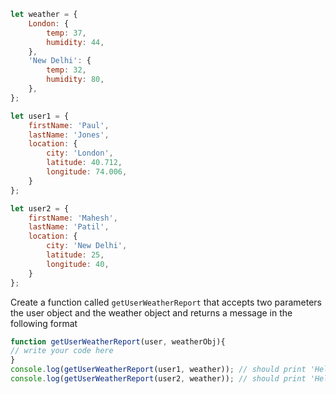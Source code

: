 ```js
let weather = {
    London: {
        temp: 37,
        humidity: 44,
    },
    'New Delhi': {
        temp: 32,
        humidity: 80,
    },
};

let user1 = {
    firstName: 'Paul',
    lastName: 'Jones',
    location: {
        city: 'London',
        latitude: 40.712,
        longitude: 74.006,
    }
};

let user2 = {
    firstName: 'Mahesh',
    lastName: 'Patil',
    location: {
        city: 'New Delhi',
        latitude: 25,
        longitude: 40,
    }
};
```
Create a function called `getUserWeatherReport` that accepts two parameters the user object and the weather object 
and returns a message in the following format

```js
function getUserWeatherReport(user, weatherObj){
// write your code here
}
console.log(getUserWeatherReport(user1, weather)); // should print 'Hello Paul it is currently 37 degrees Celcius in London'
console.log(getUserWeatherReport(user2, weather)); // should print 'Hello Mahesh it is currently 33 degrees Celcius in New Delhi'
```


